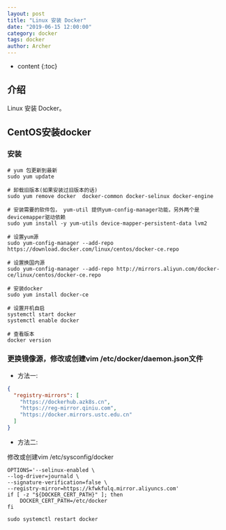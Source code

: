 ```yaml
---
layout: post
title: "Linux 安装 Docker"
date: "2019-06-15 12:00:00"
category: docker
tags: docker
author: Archer
---
```

* content
{:toc}

## 介绍

Linux 安装 Docker。




## CentOS安装docker

### 安装

```shell
# yum 包更新到最新
sudo yum update

# 卸载旧版本(如果安装过旧版本的话)
sudo yum remove docker  docker-common docker-selinux docker-engine

# 安装需要的软件包， yum-util 提供yum-config-manager功能，另外两个是devicemapper驱动依赖
sudo yum install -y yum-utils device-mapper-persistent-data lvm2

# 设置yum源
sudo yum-config-manager --add-repo https://download.docker.com/linux/centos/docker-ce.repo

# 设置换国内源
sudo yum-config-manager --add-repo http://mirrors.aliyun.com/docker-ce/linux/centos/docker-ce.repo

# 安装docker
sudo yum install docker-ce

# 设置开机自启
systemctl start docker
systemctl enable docker

# 查看版本
docker version
```

### 更换镜像源，修改或创建vim /etc/docker/daemon.json文件

- 方法一:

```json
{
  "registry-mirrors": [
    "https://dockerhub.azk8s.cn",
    "https://reg-mirror.qiniu.com",
    "https://docker.mirrors.ustc.edu.cn"
  ]
}
```

- 方法二:

修改或创建vim /etc/sysconfig/docker

```shell
OPTIONS='--selinux-enabled \
--log-driver=journald \
--signature-verification=false \
--registry-mirror=https://kfwkfulq.mirror.aliyuncs.com'
if [ -z "${DOCKER_CERT_PATH}" ]; then
    DOCKER_CERT_PATH=/etc/docker
fi
```

```shell
sudo systemctl restart docker
```
